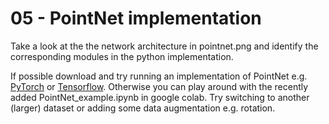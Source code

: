 # 05 - PointNet implementation

Take a look at the the network architecture in pointnet.png and identify the corresponding modules in the python implementation.

If possible download and try running an implementation of PointNet e.g. [PyTorch](https://github.com/yanx27/Pointnet_Pointnet2_pytorch "PointNet in PyTorch") or [Tensorflow](https://github.com/charlesq34/pointnet "PointNet in Tensorflow").
Otherwise you can play around with the recently added PointNet_example.ipynb in google colab. Try switching to another (larger) dataset or adding some data augmentation e.g. rotation.
